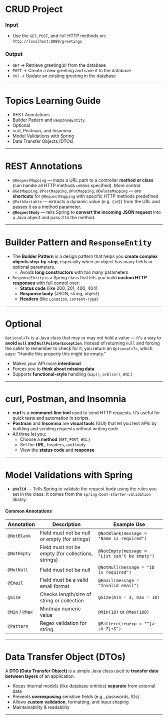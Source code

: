 
# CRUD Project
### Input
- Use the `GET`, `POST`, and `PUT` HTTP methods on: `http://localhost:8080/greetings`
### Output
- `GET` → Retrieve greeting(s) from the database
- `POST` → Create a new greeting and save it to the database
- `PUT` → Update an existing greeting in the database

---
# Topics Learning Guide
- REST Annotations
- Builder Pattern and `ResponseEntity`
- Optional
- curl, Postman, and Insomnia
- Model Validations with Spring
- Data Transfer Objects (DTOs)

---
# REST Annotations
- `@RequestMapping` —  maps a URL path to a controller **method or class** (can handle all HTTP methods unless specified). More control.
- `@GetMapping`, `@PostMapping`, `@PutMapping`, `@DeleteMapping` — are **shortcuts** for `@RequestMapping` with specific HTTP methods predefined
- `@PathVariable` — extracts a dynamic value (e.g. `{id}`) from the URL and passes it as a method parameter.
- **`@RequestBody`** — tells Spring to **convert the incoming JSON request** into a Java object and pass it to the method.

---
# Builder Pattern and `ResponseEntity`
- The **Builder Pattern** is a design pattern that helps you **create complex objects step-by-step**, especially when an object has many fields or optional parameters.
	-  Avoids **long constructors** with too many parameters
- `ResponseEntity` is a Spring class that lets you build **custom HTTP responses** with full control over:
	- **Status code** (like 200, 201, 400, 404)
	- **Response body** (JSON, string, object)
	- **Headers** (like `Location`, `Content-Type`)

---
# Optional
`Optional<T>` is a Java class that may or may not hold a value — it's a way to **avoid `null` and `NullPointerException`**. Instead of returning `null` and forcing the caller to remember to check for it, you return an `Optional<T>`, which says: "Handle this properly this might be empty."
- Makes your API more **intentional**
- Forces you to **think about missing data**
- Supports **functional-style** handling (`map()`, `orElse()`, etc.)

---
# curl, Postman, and Insomnia
- **curl** is a **command-line tool** used to send HTTP requests. It’s useful for quick tests and automation in scripts.
- **Postman** and **Insomnia** are **visual tools** (GUI) that let you test APIs by building and sending requests without writing code.
- All three let you:
    - Choose a **method** (`GET`, `POST`, etc.)
    - Set the **URL**, headers, and body
    - View the **status code** and **response**

---
# Model Validations with Spring
- **`@Valid`** — Tells Spring to validate the request body using the rules you set in the class. It comes from the `spring-boot-starter-validation` library.  
#### Common Annotations

|Annotation|Description|Example Use|
|---|---|---|
|`@NotBlank`|Field must not be null or empty (for strings)|`@NotBlank(message = "Name is required")`|
|`@NotEmpty`|Field must not be empty (for collections, strings)|`@NotEmpty(message = "List can't be empty")`|
|`@NotNull`|Field must not be null|`@NotNull(message = "ID is required")`|
|`@Email`|Field must be a valid email format|`@Email(message = "Invalid email")`|
|`@Size`|Checks length/size of string or collection|`@Size(min = 3, max = 10)`|
|`@Min` / `@Max`|Min/max numeric value|`@Min(18)` or `@Max(100)`|
|`@Pattern`|Regex validation for string|`@Pattern(regexp = "^[a-zA-Z]+$")`|

---
# Data Transfer Object (DTOs)
A **DTO (Data Transfer Object)** is a simple Java class used to **transfer data between layers** of an application.
- Keeps internal models (like database entities) **separate** from external data
- Prevents **overexposing** sensitive fields (e.g., passwords, IDs)
- Allows **custom validation**, formatting, and input shaping
- Maintainability & readability

---


